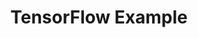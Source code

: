 ---
title: TensorFlow Example
weight: 1
variants: +flyte -serverless -byoc -selfmanaged
layout: py_example
example_file: /external/unionai-examples/flyte-integrations/flytekit-plugins/onnx_plugin/onnx_plugin/tensorflow_onnx.py
---